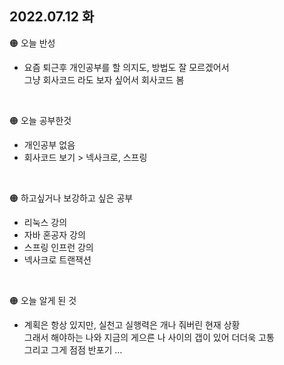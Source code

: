 
## 2022.07.12 화

🟠 오늘 반성

- 요즘 퇴근후 개인공부를 할 의지도, 방법도 잘 모르겠어서  
  그냥 회사코드 라도 보자 싶어서 회사코드 봄
    
<br>

🟠 오늘 공부한것

- 개인공부 없음  
- 회사코드 보기 > 넥사크로, 스프링

<br>

🟠 하고싶거나 보강하고 싶은 공부

- 리눅스 강의  
- 자바 혼공자 강의  
- 스프링 인프런 강의  
- 넥사크로 트랜잭션  

<br>

🟠 오늘 알게 된 것

- 계획은 항상 있지만, 실천고 실행력은 개나 줘버린 현재 상황  
그래서 해야하는 나와 지금의 게으른 나 사이의 갭이 있어 더더욱 고통  
그리고 그게 점점 반포기 …  
